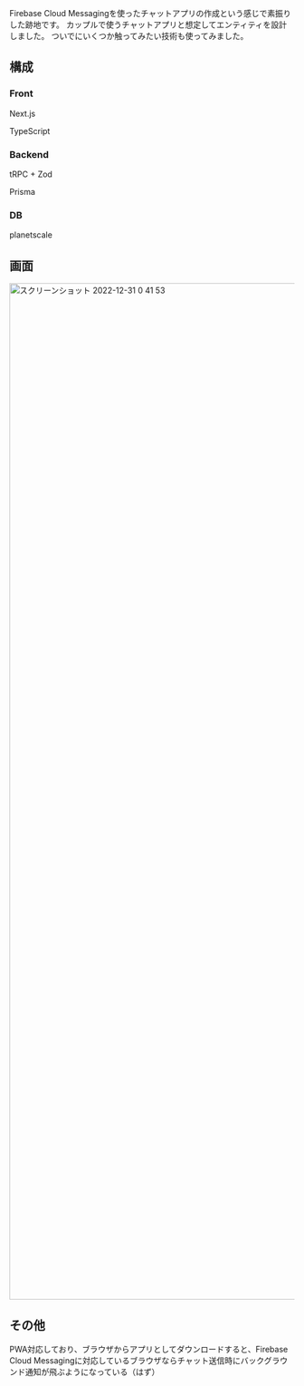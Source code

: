 Firebase Cloud Messagingを使ったチャットアプリの作成という感じで素振りした跡地です。
カップルで使うチャットアプリと想定してエンティティを設計しました。
ついでにいくつか触ってみたい技術も使ってみました。
## 構成
### Front

Next.js

TypeScript

### Backend

tRPC + Zod

Prisma

### DB
planetscale

## 画面

<img width="1794" alt="スクリーンショット 2022-12-31 0 41 53" src="https://user-images.githubusercontent.com/36734151/210087795-9ab2b67f-4ce8-478e-a541-34211b113666.png">

## その他
PWA対応しており、ブラウザからアプリとしてダウンロードすると、Firebase Cloud Messagingに対応しているブラウザならチャット送信時にバックグラウンド通知が飛ぶようになっている（はず）
